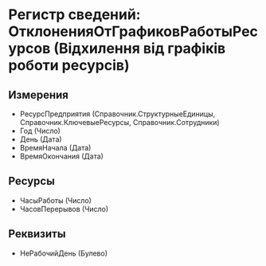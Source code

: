 ﻿# Регистр сведений: ОтклоненияОтГрафиковРаботыРесурсов (Відхилення від графіків роботи ресурсів)

## Измерения

- РесурсПредприятия (Справочник.СтруктурныеЕдиницы, Справочник.КлючевыеРесурсы, Справочник.Сотрудники)
- Год (Число)
- День (Дата)
- ВремяНачала (Дата)
- ВремяОкончания (Дата)

## Ресурсы

- ЧасыРаботы (Число)
- ЧасовПерерывов (Число)

## Реквизиты

- НеРабочийДень (Булево)

